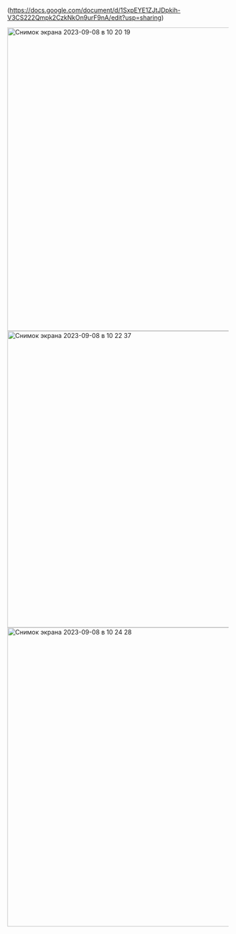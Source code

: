 (https://docs.google.com/document/d/1SxpEYE1ZJtJDpkih-V3CS222Qmpk2CzkNkOn9urF9nA/edit?usp=sharing)

<img width="691" alt="Снимок экрана 2023-09-08 в 10 20 19" src="https://github.com/Katya6589/semester5/assets/113089569/a6d23e93-8332-4b78-b403-d1cbb5eaab23">
<img width="675" alt="Снимок экрана 2023-09-08 в 10 22 37" src="https://github.com/Katya6589/semester5/assets/113089569/ac4b92f3-0150-4149-b5bf-2eed37d5dfe2">
<img width="681" alt="Снимок экрана 2023-09-08 в 10 24 28" src="https://github.com/Katya6589/semester5/assets/113089569/40c2cd3f-f596-49ab-a040-ae9f79d4d814">

